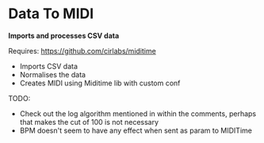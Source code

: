 # Data To MIDI

**Imports and processes CSV data**

Requires: https://github.com/cirlabs/miditime

* Imports CSV data
* Normalises the data
* Creates MIDI using Miditime lib with custom conf

TODO:
* Check out the log algorithm mentioned in within the comments,
perhaps that makes the cut of 100 is not necessary
* BPM doesn't seem to have any effect when sent as param to MIDITime
